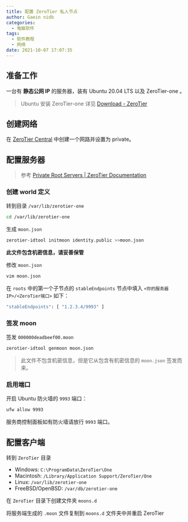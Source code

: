 ```yaml
---
title: 配置 ZeroTier 私人节点
author: Gaein nidb
categories:
  - 电脑软件
tags:
  - 软件教程
  - 网络
date: 2021-10-07 17:07:35
---
```



## 准备工作

一台有 **静态公网 IP** 的服务器，装有 Ubuntu 20.04 LTS 以及 ZeroTier-one 。

> Ubuntu 安装 ZeroTier-one 详见 [Download - ZeroTier](https://www.zerotier.com/download/#downloadLinux)

## 创建网络

在 [ZeroTier Central](https://my.zerotier.com/network) 中创建一个网路并设置为 private。

## 配置服务器

> 参考 [Private Root Servers | ZeroTier Documentation](https://docs.zerotier.com/zerotier/moons)

### 创建 world 定义

转到目录 `/var/lib/zerotier-one`

```sh
cd /var/lib/zerotier-one
```

生成 `moon.json`

```sh
zerotier-idtool initmoon identity.public >>moon.json
```

**此文件包含机密信息，请妥善保管**

修改 `moon.json`

```sh
vim moon.json
```

在 `roots` 中的第一个子节点的 `stableEndpoints` 节点中填入 `<你的服务器IP>/<ZeroTier端口>` 如下：

```sh
"stableEndpoints": [ "1.2.3.4/9993" ]
```

### 签发 moon

签发 `000000deadbeef00.moon`

```sh
zerotier-idtool genmoon moon.json
```

> 此文件不包含机密信息，但是它从包含有机密信息的 `moon.json` 签发而来。

### 启用端口

开启 Ubuntu 防火墙的 `9993` 端口：

```sh
ufw allow 9993
```

服务商控制面板如有防火墙请放行 `9993` 端口。

## 配置客户端

转到 `ZeroTier` 目录

* Windows: `C:\ProgramData\ZeroTier\One`
* Macintosh: `/Library/Application Support/ZeroTier/One`
* Linux: `/var/lib/zerotier-one`
* FreeBSD/OpenBSD: `/var/db/zerotier-one`

在 `ZeroTier` 目录下创建文件夹 `moons.d`

将服务端生成的 `.moon` 文件复制到 `moons.d` 文件夹中并重启 ZeroTier